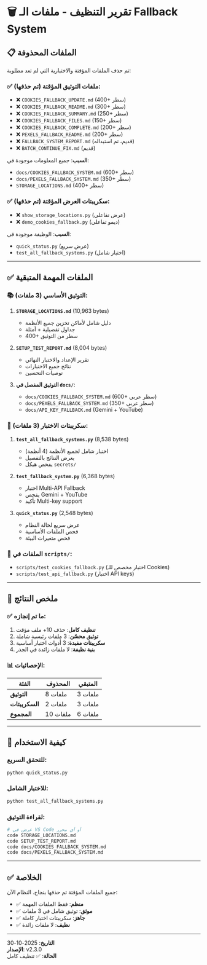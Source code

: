 # 🗑️ تقرير التنظيف - ملفات الـ Fallback System

## 📋 الملفات المحذوفة

تم حذف الملفات المؤقتة والاختبارية التي لم تعد مطلوبة:

### ✅ ملفات التوثيق المؤقتة (تم حذفها):
- ❌ `COOKIES_FALLBACK_UPDATE.md` (400+ سطر)
- ❌ `COOKIES_FALLBACK_README.md` (300+ سطر)
- ❌ `COOKIES_FALLBACK_SUMMARY.md` (250+ سطر)
- ❌ `COOKIES_FALLBACK_FILES.md` (150+ سطر)
- ❌ `COOKIES_FALLBACK_COMPLETE.md` (200+ سطر)
- ❌ `PEXELS_FALLBACK_README.md` (200+ سطر)
- ❌ `FALLBACK_SYSTEM_REPORT.md` (قديم، تم استبداله)
- ❌ `BATCH_CONTINUE_FIX.md` (قديم)

**السبب**: جميع المعلومات موجودة في:
- `docs/COOKIES_FALLBACK_SYSTEM.md` (600+ سطر)
- `docs/PEXELS_FALLBACK_SYSTEM.md` (350+ سطر)
- `STORAGE_LOCATIONS.md` (400+ سطر)

### ✅ سكريبتات العرض المؤقتة (تم حذفها):
- ❌ `show_storage_locations.py` (عرض تفاعلي)
- ❌ `demo_cookies_fallback.py` (ديمو تفاعلي)

**السبب**: الوظيفة موجودة في:
- `quick_status.py` (عرض سريع)
- `test_all_fallback_systems.py` (اختبار شامل)

---

## ✅ الملفات المهمة المتبقية

### 📚 التوثيق الأساسي (3 ملفات):

1. **`STORAGE_LOCATIONS.md`** (10,963 bytes)
   - دليل شامل لأماكن تخزين جميع الأنظمة
   - جداول تفصيلية + أمثلة
   - 400+ سطر من التوثيق

2. **`SETUP_TEST_REPORT.md`** (8,004 bytes)
   - تقرير الإعداد والاختبار النهائي
   - نتائج جميع الاختبارات
   - توصيات التحسين

3. **التوثيق المفصل في `docs/`**:
   - `docs/COOKIES_FALLBACK_SYSTEM.md` (600+ سطر عربي)
   - `docs/PEXELS_FALLBACK_SYSTEM.md` (350+ سطر عربي)
   - `docs/API_KEY_FALLBACK.md` (Gemini + YouTube)

### 🧪 سكريبتات الاختبار (3 ملفات):

1. **`test_all_fallback_systems.py`** (8,538 bytes)
   - اختبار شامل لجميع الأنظمة (4 أنظمة)
   - يعرض النتائج بالتفصيل
   - يفحص هيكل `secrets/`

2. **`test_fallback_system.py`** (6,368 bytes)
   - اختبار Multi-API Fallback
   - يفحص Gemini + YouTube
   - تأكيد Multi-key support

3. **`quick_status.py`** (2,548 bytes)
   - عرض سريع لحالة النظام
   - فحص الملفات الأساسية
   - فحص متغيرات البيئة

### 📂 الملفات في `scripts/`:

- `scripts/test_cookies_fallback.py` (اختبار مخصص للـ Cookies)
- `scripts/test_api_fallback.py` (اختبار API keys)

---

## 🎯 ملخص النتائج

### ✅ ما تم إنجازه:

1. **تنظيف كامل**: حذف 10+ ملف مؤقت
2. **توثيق محسّن**: 3 ملفات رئيسية شاملة
3. **سكريبتات مفيدة**: 3 أدوات اختبار أساسية
4. **بنية نظيفة**: لا ملفات زائدة في الجذر

### 📊 الإحصائيات:

| الفئة | المحذوف | المتبقي |
|-------|---------|---------|
| **التوثيق** | 8 ملفات | 3 ملفات |
| **السكريبتات** | 2 ملفات | 3 ملفات |
| **المجموع** | 10 ملفات | 6 ملفات |

---

## 🚀 كيفية الاستخدام

### للتحقق السريع:
```bash
python quick_status.py
```

### للاختبار الشامل:
```bash
python test_all_fallback_systems.py
```

### لقراءة التوثيق:
```bash
# عرض في VS Code أو أي محرر
code STORAGE_LOCATIONS.md
code SETUP_TEST_REPORT.md
code docs/COOKIES_FALLBACK_SYSTEM.md
code docs/PEXELS_FALLBACK_SYSTEM.md
```

---

## ✅ الخلاصة

جميع الملفات المؤقتة تم حذفها بنجاح. النظام الآن:

- ✅ **منظم**: فقط الملفات المهمة
- ✅ **موثق**: توثيق شامل في 3 ملفات
- ✅ **جاهز**: سكريبتات اختبار كاملة
- ✅ **نظيف**: لا ملفات زائدة

---

**التاريخ**: 2025-10-30  
**الإصدار**: v2.3.0  
**الحالة**: ✅ تنظيف كامل
